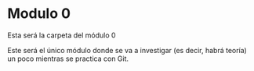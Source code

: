 # Modulo 0

Esta será la carpeta del módulo 0

Este será el único módulo donde se va a investigar (es decir, habrá teoría) un poco mientras se practica con Git.

